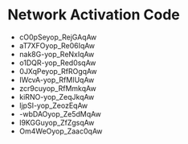 # Network Activation Code
* cO0pSeyop_RejGAqAw
* aT7XFOyop_Re06IqAw
* nak8G-yop_ReNxIqAw
* o1DQR-yop_Red0sqAw
* 0JXqPeyop_RfROgqAw
* IWcvA-yop_RfMIUqAw
* zcr9cuyop_RfMmkqAw
* kiRNO-yop_ZeqJkqAw
* ljpSI-yop_ZeozEqAw
* -wbDAOyop_Ze5dMqAw
* l9KGGuyop_ZfZgsqAw
* Om4WeOyop_Zaac0qAw
